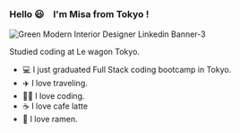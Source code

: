 ### Hello 😃　I'm Misa from Tokyo !

![Green Modern Interior Designer Linkedin Banner-3](https://github.com/MisaMisaM/MisaMIsaM/assets/137872025/1d61a423-98d5-4bb0-8d33-17912948a7ca)

Studied coding at Le wagon Tokyo.


- 💻 I just graduated Full Stack coding bootcamp in Tokyo.
- ✈️ I love traveling.
- 👩‍💻 I love coding.
- ☕️ I love cafe latte
- 🍜 I love ramen.
